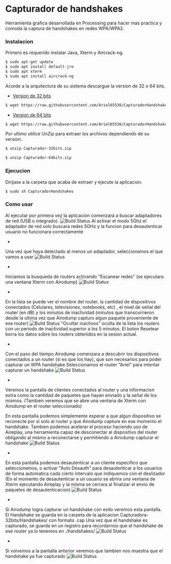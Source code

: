 # Capturador de handshakes
Herramienta grafica desarrollada en Processing para hacer mas practica y comoda la captura de handshakes en redes WPA/WPA2.

### Instalacion
Primero es requerido instalar Java, Xterm y Aircrack-ng.
```sh
$ sudo apt-get update
$ sudo apt install default-jre
$ sudo apt xterm
$ sudo apt install aircrack-ng
```
Acorde a la arquitectura de su sistema descargue la version de 32 o 64 bits.
- [Version de 32 bits](https://github.com/Ariel65536/CapturadorHandshakes/raw/master/bin/Capturador-32bits.zip)
 ```sh
$ wget https://raw.githubusercontent.com/Ariel65536/CapturadorHandshakes/master/bin/Capturador-32bits.zip
``` 

- [Version de 64 bits](https://github.com/Ariel65536/CapturadorHandshakes/raw/master/bin/Capturador-64bits.zip)

```sh
$ wget https://raw.githubusercontent.com/Ariel65536/CapturadorHandshakes/master/bin/Capturador-64bits.zip
``` 

Por ultimo utilice UnZip para extraer los archivos dependiendo de su version.
```sh
$ unzip Capturador-32bits.zip
``` 
```sh
$ unzip Capturador-64bits.zip
``` 

### Ejecucion
Dirijase a la carpeta que acaba de extraer y ejecute la aplicacion.
```sh
$ sudo sh CapturadorHandshakes
``` 

### Como usar
Al ejecutar por primera vez la aplicacion comenzará a buscar adaptadores de red (USB o integrado).
![Build Status](https://github.com/Ariel65536/CapturadorHandshakes/raw/master/Imagenes/PantallaPrincipal1.png)
Al activar el modo 5Ghz el adaptador de red solo buscara redes 5GHz y la funcion para desautenticar usuario no funcionara correctamente

-

Una vez que haya detectado al menos un adaptador, seleccionamos el que vamos a usar
![Build Status](https://github.com/Ariel65536/CapturadorHandshakes/raw/master/Imagenes/PantallaPrincipal2.png)

-

Iniciamos la busqueda de routers activando "Escanear redes" (se ejecutara una ventana Xterm con Airodump)
![Build Status](https://github.com/Ariel65536/CapturadorHandshakes/raw/master/Imagenes/PantallaRouters1.png)

-

En la lista se puede ver el nombre del router, la cantidad de dispositivos conectados (Celulares, televisiones, notebooks, etc) , el nivel de señal del router (en dB) y los minutos de inactividad (minutos que transcurrieron desde la ultima vez que Airodump capturo algun paquete proveniente de ese router)
![Build Status](https://github.com/Ariel65536/CapturadorHandshakes/raw/master/Imagenes/PantallaRouters2.png)
"Ocultar inactivos" oculta de la lista los routers con un periodo de inactividad superior a los 5 minutos.
El boton Resetear borra los datos sobre los routers obtenidos en la sesion actual.

-

Con el paso del tiempo Airodump comenzara a descubrir los dispositivos conectados a un router (si es que los hay), que son necesarios para poder capturar un WPA handshake
Seleccionamos el router "Ariel" para intentar capturar un handshake
![Build Status](https://github.com/Ariel65536/CapturadorHandshakes/raw/master/Imagenes/PantallaRouters3.png)

-

Veremos la pantalla de clientes conectados al router y una informacion extra como la cantidad de paquetes que hayan enviado y la señal de los mismos. (Tambien veremos que se abre una ventana de Xterm con Airodump en el router seleccionado)

En esta pantalla podemos simplemente esperar a que algun dispositivo se reconecte por si solo al router y que Airodump capture en ese momento el handshake.
Tambien podemos acelerar el proceso haciendo uso de Aireplay, una herramienta capaz de desconectar al dispositivo del router obligando al mismo a reconectarse y permitiendo a Airodump capturar el handshake
![Build Status](https://github.com/Ariel65536/CapturadorHandshakes/raw/master/Imagenes/PantallaClientes1.png)

-

En esta pantalla podemos desautenticar a un cliente especifico que seleccionemos, o activar "Auto Desauth" para desautenticar a los usuarios de forma automatica cada cierto intervalo que indiquemos con el deslizador
(En el momento de desautenticar a un usuario se abrira una ventana de Xterm ejecutando Aireplay y la misma se cerrara al finalizar el envio de paquetes de desautenticacion)
![Build Status](https://github.com/Ariel65536/CapturadorHandshakes/raw/master/Imagenes/PantallaClientes2.png)

-

Si Airodump logra capturar un handshake con exito veremos esta pantalla.
El Handshake se guarda en la carpeta de la aplicacion Capturadora-32bits/Handshakes/ con formato .cap
Una vez que el handshake es capturado, se guarda en un registro para recordarnos que el handshake de ese router ya lo tenemos en ./handshakes/
![Build Status](https://github.com/Ariel65536/CapturadorHandshakes/raw/master/Imagenes/PantallaClientes3.png)

-

Si volvemos a la pantalla anterior veremos que tambien nos muestra que el handshake ya fue capturado
![Build Status](https://github.com/Ariel65536/CapturadorHandshakes/raw/master/Imagenes/PantallaRouters4.png)
